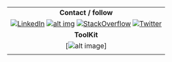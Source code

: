 | |
| :----------: |
| **Contact / follow** |
| [![LinkedIn](https://i.imgur.com/dIKtn3m.png)](https://www.linkedin.com/in/stavrospachoundakis/)   [![alt img](https://imgur.com/gallery/exE06lb)](https://www.facebook.com/Stavros.Pachoundakes/) [![StackOverflow](https://i.imgur.com/X1IpTkX.png)](https://stackoverflow.com/users/5200277/stavros-pachoundakis) [![Twitter](https://i.imgur.com/yI7WMJh.png)](https://twitter.com/stavroschios) |
| **ToolKit** |
| [![alt image](https://imgur.com/gallery/CpaiLLk)] |
| |
